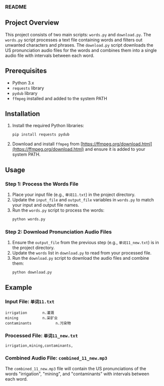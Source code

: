 ### README

## Project Overview

This project consists of two main scripts: `words.py` and `download.py`. The `words.py` script processes a text file containing words and filters out unwanted characters and phrases. The `download.py` script downloads the US pronunciation audio files for the words and combines them into a single audio file with intervals between each word.

## Prerequisites

- Python 3.x
- `requests` library
- `pydub` library
- `ffmpeg` installed and added to the system PATH

## Installation

1. Install the required Python libraries:
    ```sh
    pip install requests pydub
    ```

2. Download and install `ffmpeg` from [https://ffmpeg.org/download.html](https://ffmpeg.org/download.html) and ensure it is added to your system PATH.

## Usage

### Step 1: Process the Words File

1. Place your input file (e.g., `单词11.txt`) in the project directory.
2. Update the `input_file` and `output_file` variables in `words.py` to match your input and output file names.
3. Run the `words.py` script to process the words:
    ```sh
    python words.py
    ```

### Step 2: Download Pronunciation Audio Files

1. Ensure the `output_file` from the previous step (e.g., `单词11_new.txt`) is in the project directory.
2. Update the `words` list in `download.py` to read from your processed file.
3. Run the `download.py` script to download the audio files and combine them:
    ```sh
    python download.py
    ```

## Example

### Input File: `单词11.txt`
```text
irrigation       n.灌溉
mining           n.采矿业
contaminants           n.污染物
```

### Processed File: `单词11_new.txt`
```text
irrigation,mining,contaminants,
```

### Combined Audio File: `combined_11_new.mp3`

The `combined_11_new.mp3` file will contain the US pronunciations of the words "irrigation", "mining", and "contaminants" with intervals between each word.
